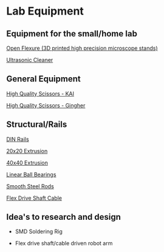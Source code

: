 # Lab Equipment
## Equipment for the small/home lab

[Open Flexure (3D printed high precision microscope stands)](https://openflexure.org/)

[Ultrasonic Cleaner](https://www.ebay.com.au/sch/i.html?_from=R40&_trksid=p2380057.m570.l1313&_nkw=ultrasonic+cleaner&_sacat=0)

## General Equipment

[High Quality Scissors - KAI](https://kaiscissors.com/)

[High Quality Scissors - Gingher](https://gingher.com/)

## Structural/Rails

[DIN Rails](https://duckduckgo.com/?t=ffab&q=DIN+rails&ia=web)

[20x20 Extrusion](https://duckduckgo.com/?t=ffab&q=20x20+aluminium+extrusion&ia=web)

[40x40 Extrusion](https://duckduckgo.com/?q=40x40+aluminium+extrusion&t=ffab&ia=web)

[Linear Ball Bearings](https://www.amazon.com/gp/product/B00X9H22SO/ref=as_li_tl?ie=UTF8&camp=1789&creative=9325&creativeASIN=B00X9H22SO&linkCode=as2&tag=phdev-20&linkId=ebadc6ddb7c56b0112d8da3fc05412b1)

[Smooth Steel Rods](https://www.aliexpress.com/item/32765592015.html)

[Flex Drive Shaft Cable](https://www.alibaba.com/product-detail/High-quality-flexible-drive-shaft-cable_60736214549.html)

## Idea's to research and design

* SMD Soldering Rig

* Flex drive shaft/cable driven robot arm
